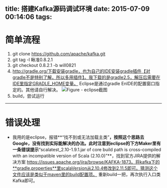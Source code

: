 title: 搭建Kafka源码调试环境
date: 2015-07-09 00:14:06
tags:
---
# 简单流程

1. git clone https://github.com/apache/kafka.git
2. git tag -l 瞅准0.8.2.1
3. git checkout 0.8.2.1 -b will0821
4. http://gradle.org/下载安装gradle，也为自己的IDE安装gradle插件【对gradle不是特别了解，所以多用插件】。我下载的是gradle2.5，解压后需要在IDE里指定GRADLE_HOME变量。
Eclipse是通过gradle EnIDE的配置窗口指定的。其他请自行解决。
![Figure  - eclipse截图](/imgs/eclipse_ide_gradle.png)
5. build，尝试运行

***
# 错误处理

* 我用的是eclipse，报错**“找不到或无法加载主类”**，按照这个思路去Google，没有找到实际能解决的办法。此时注意到eclipse的下方Maker里有一条错误提示**“scalatest_2.10-1.9.1.jar of core build path is cross-compiled with an incompatible version of Scala (2.10.0)”**，找到官方JIRA提供的解决方案 https://issues.apache.org/jira/browse/KAFKA-1873。将kafka下的**gradle.properties**里scalaVersion从2.10.4修改到2.11.5即可。猜测这个文件应该是类似于maven里的build配置项。
重新build一把，再次执行入口类Kafka即可。


